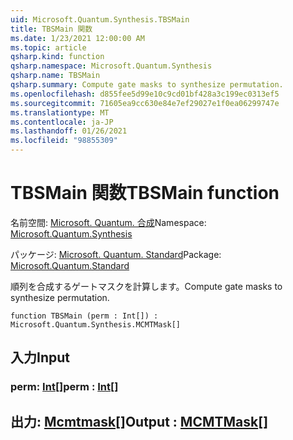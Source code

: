 ```yaml
---
uid: Microsoft.Quantum.Synthesis.TBSMain
title: TBSMain 関数
ms.date: 1/23/2021 12:00:00 AM
ms.topic: article
qsharp.kind: function
qsharp.namespace: Microsoft.Quantum.Synthesis
qsharp.name: TBSMain
qsharp.summary: Compute gate masks to synthesize permutation.
ms.openlocfilehash: d855fee5d99e10c9cd01bf428a3c199ec0313ef5
ms.sourcegitcommit: 71605ea9cc630e84e7ef29027e1f0ea06299747e
ms.translationtype: MT
ms.contentlocale: ja-JP
ms.lasthandoff: 01/26/2021
ms.locfileid: "98855309"
---
```

# <a name="tbsmain-function"></a><span data-ttu-id="7101d-102">TBSMain 関数</span><span class="sxs-lookup"><span data-stu-id="7101d-102">TBSMain function</span></span>

<span data-ttu-id="7101d-103">名前空間: [Microsoft. Quantum. 合成](xref:Microsoft.Quantum.Synthesis)</span><span class="sxs-lookup"><span data-stu-id="7101d-103">Namespace: [Microsoft.Quantum.Synthesis](xref:Microsoft.Quantum.Synthesis)</span></span>

<span data-ttu-id="7101d-104">パッケージ: [Microsoft. Quantum. Standard](https://nuget.org/packages/Microsoft.Quantum.Standard)</span><span class="sxs-lookup"><span data-stu-id="7101d-104">Package: [Microsoft.Quantum.Standard](https://nuget.org/packages/Microsoft.Quantum.Standard)</span></span>


<span data-ttu-id="7101d-105">順列を合成するゲートマスクを計算します。</span><span class="sxs-lookup"><span data-stu-id="7101d-105">Compute gate masks to synthesize permutation.</span></span>

```qsharp
function TBSMain (perm : Int[]) : Microsoft.Quantum.Synthesis.MCMTMask[]
```


## <a name="input"></a><span data-ttu-id="7101d-106">入力</span><span class="sxs-lookup"><span data-stu-id="7101d-106">Input</span></span>

### <a name="perm--int"></a><span data-ttu-id="7101d-107">perm: [Int](xref:microsoft.quantum.lang-ref.int)[]</span><span class="sxs-lookup"><span data-stu-id="7101d-107">perm : [Int](xref:microsoft.quantum.lang-ref.int)[]</span></span>





## <a name="output--mcmtmask"></a><span data-ttu-id="7101d-108">出力: [Mcmtmask](xref:Microsoft.Quantum.Synthesis.MCMTMask)[]</span><span class="sxs-lookup"><span data-stu-id="7101d-108">Output : [MCMTMask](xref:Microsoft.Quantum.Synthesis.MCMTMask)[]</span></span>

